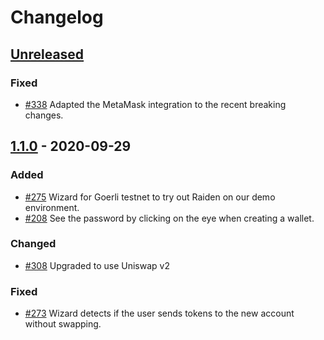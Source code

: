 # Changelog

## [Unreleased]

### Fixed

- [#338] Adapted the MetaMask integration to the recent breaking changes.

## [1.1.0] - 2020-09-29

### Added

- [#275] Wizard for Goerli testnet to try out Raiden on our demo environment.
- [#208] See the password by clicking on the eye when creating a wallet.

### Changed

- [#308] Upgraded to use Uniswap v2

### Fixed

- [#273] Wizard detects if the user sends tokens to the new account without swapping.

[unreleased]: https://github.com/raiden-network/raiden-wizard/compare/v1.1.0...HEAD
[1.1.0]: https://github.com/raiden-network/raiden-wizard/compare/v1.0.3...v1.1.0
[#338]: https://github.com/raiden-network/raiden-wizard/issues/338
[#308]: https://github.com/raiden-network/raiden-wizard/issues/308
[#275]: https://github.com/raiden-network/raiden-wizard/pull/275
[#273]: https://github.com/raiden-network/raiden-wizard/issues/273
[#208]: https://github.com/raiden-network/raiden-wizard/issues/208
